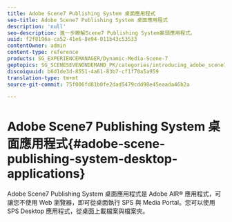 ```yaml
---
title: Adobe Scene7 Publishing System 桌面應用程式
seo-title: Adobe Scene7 Publishing System 桌面應用程式
description: 'null'
seo-description: 進一步瞭解Scene7 Publishing System案頭應用程式。
uuid: f2f8196a-ca52-41e6-8e94-011b43c53533
contentOwner: admin
content-type: reference
products: SG_EXPERIENCEMANAGER/Dynamic-Media-Scene-7
geptopics: SG_SCENESEVENONDEMAND_PK/categories/introducing_adobe_scene7
discoiquuid: b6d1de3d-8551-4a61-83b7-cf1f70a5a959
translation-type: tm+mt
source-git-commit: 75f006fd81b0fe2dad5479cdd98e45eaada46b2a

---
```



# Adobe Scene7 Publishing System 桌面應用程式{#adobe-scene-publishing-system-desktop-applications}

Adobe Scene7 Publishing System 桌面應用程式是 Adobe AIR® 應用程式，可讓您不使用 Web 瀏覽器，即可從桌面執行 SPS 與 Media Portal。您可以使用 SPS Desktop 應用程式，從桌面上載檔案與檔案夾。

